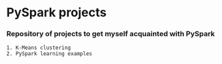 # PySpark projects

### Repository of projects to get myself acquainted with PySpark
```
1. K-Means clustering
2. PySpark learning examples

```
